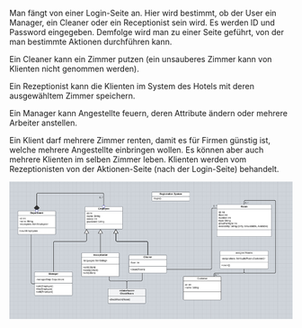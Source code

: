 Man fängt von einer Login-Seite an. Hier wird bestimmt, ob der User
ein Manager, ein Cleaner oder ein Receptionist sein wird. Es werden ID
und Password eingegeben. Demfolge wird man zu einer Seite geführt, von
der man bestimmte Aktionen durchführen kann.

Ein Cleaner kann ein Zimmer putzen (ein unsauberes Zimmer kann von Klienten nicht
genommen werden).

Ein Rezeptionist kann die Klienten im System des Hotels mit deren ausgewähltem
Zimmer speichern.

Ein Manager kann Angestellte feuern, deren Attribute ändern oder
mehrere Arbeiter anstellen.

Ein Klient darf mehrere Zimmer renten, damit es für Firmen günstig ist, welche
mehrere Angestellte einbringen wollen. Es können aber auch mehrere Klienten im
selben Zimmer leben. Klienten werden vom Rezeptionisten von der
Aktionen-Seite (nach der Login-Seite) behandelt.

![img.png](img.png)
